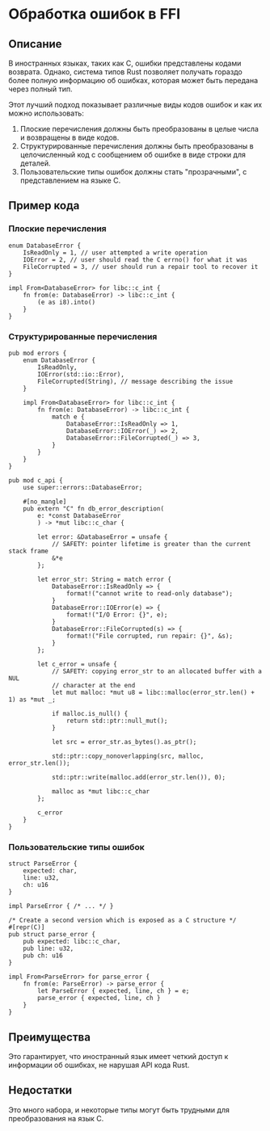 # Обработка ошибок в FFI

## Описание

В иностранных языках, таких как C, ошибки представлены кодами возврата.
Однако, система типов Rust позволяет получать гораздо более полную информацию об ошибках,
которая может быть передана через полный тип.

Этот лучший подход показывает различные виды кодов ошибок и как их можно использовать:

1. Плоские перечисления должны быть преобразованы в целые числа и возвращены в виде кодов.
2. Структурированные перечисления должны быть преобразованы в целочисленный код с сообщением об ошибке в виде строки для деталей.
3. Пользовательские типы ошибок должны стать "прозрачными", с представлением на языке C.

## Пример кода

### Плоские перечисления

```rust,ignore
enum DatabaseError {
    IsReadOnly = 1, // user attempted a write operation
    IOError = 2, // user should read the C errno() for what it was
    FileCorrupted = 3, // user should run a repair tool to recover it
}

impl From<DatabaseError> for libc::c_int {
    fn from(e: DatabaseError) -> libc::c_int {
        (e as i8).into()
    }
}
```

### Структурированные перечисления

```rust,ignore
pub mod errors {
    enum DatabaseError {
        IsReadOnly,
        IOError(std::io::Error),
        FileCorrupted(String), // message describing the issue
    }

    impl From<DatabaseError> for libc::c_int {
        fn from(e: DatabaseError) -> libc::c_int {
            match e {
                DatabaseError::IsReadOnly => 1,
                DatabaseError::IOError(_) => 2,
                DatabaseError::FileCorrupted(_) => 3,
            }
        }
    }
}

pub mod c_api {
    use super::errors::DatabaseError;

    #[no_mangle]
    pub extern "C" fn db_error_description(
        e: *const DatabaseError
        ) -> *mut libc::c_char {

        let error: &DatabaseError = unsafe {
            // SAFETY: pointer lifetime is greater than the current stack frame
            &*e
        };

        let error_str: String = match error {
            DatabaseError::IsReadOnly => {
                format!("cannot write to read-only database");
            }
            DatabaseError::IOError(e) => {
                format!("I/O Error: {}", e);
            }
            DatabaseError::FileCorrupted(s) => {
                format!("File corrupted, run repair: {}", &s);
            }
        };

        let c_error = unsafe {
            // SAFETY: copying error_str to an allocated buffer with a NUL
            // character at the end
            let mut malloc: *mut u8 = libc::malloc(error_str.len() + 1) as *mut _;

            if malloc.is_null() {
                return std::ptr::null_mut();
            }

            let src = error_str.as_bytes().as_ptr();

            std::ptr::copy_nonoverlapping(src, malloc, error_str.len());

            std::ptr::write(malloc.add(error_str.len()), 0);

            malloc as *mut libc::c_char
        };

        c_error
    }
}
```

### Пользовательские типы ошибок

```rust,ignore
struct ParseError {
    expected: char,
    line: u32,
    ch: u16
}

impl ParseError { /* ... */ }

/* Create a second version which is exposed as a C structure */
#[repr(C)]
pub struct parse_error {
    pub expected: libc::c_char,
    pub line: u32,
    pub ch: u16
}

impl From<ParseError> for parse_error {
    fn from(e: ParseError) -> parse_error {
        let ParseError { expected, line, ch } = e;
        parse_error { expected, line, ch }
    }
}
```

## Преимущества

Это гарантирует, что иностранный язык имеет четкий доступ к информации об ошибках,
не нарушая API кода Rust.

## Недостатки

Это много набора, и некоторые типы могут быть трудными для преобразования на язык C.